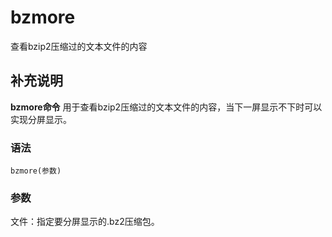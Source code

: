 # bzmore

查看bzip2压缩过的文本文件的内容

## 补充说明

**bzmore命令** 用于查看bzip2压缩过的文本文件的内容，当下一屏显示不下时可以实现分屏显示。

### 语法

```text
bzmore(参数)
```

### 参数

文件：指定要分屏显示的.bz2压缩包。

